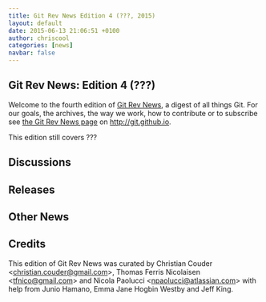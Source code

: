 ```yaml
---
title: Git Rev News Edition 4 (???, 2015)
layout: default
date: 2015-06-13 21:06:51 +0100
author: chriscool
categories: [news]
navbar: false
---
```


## Git Rev News: Edition 4 (???)

Welcome to the fourth edition of [Git Rev News](http://git.github.io/rev_news/rev_news.html),
a digest of all things Git. For our goals, the archives, the way we work, how to contribute or to
subscribe see [the Git Rev News page](http://git.github.io/rev_news/rev_news.html) on http://git.github.io.

This edition still covers ???

## Discussions

<!---
### General
-->

<!---
### Reviews
-->

<!---
### Support
-->


## Releases


## Other News

<!---
### Event
-->

<!---
### Media
-->


## Credits

This edition of Git Rev News was curated by Christian Couder &lt;<christian.couder@gmail.com>&gt;,
Thomas Ferris Nicolaisen &lt;<tfnico@gmail.com>&gt; and Nicola Paolucci &lt;<npaolucci@atlassian.com>&gt;
with help from Junio Hamano, Emma Jane Hogbin Westby and Jeff King.

